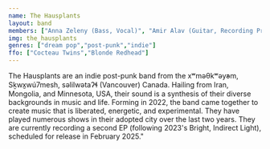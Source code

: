 ```yaml
---
name: The Hausplants
layout: band
members: ["Anna Zeleny (Bass, Vocal)", "Amir Alav (Guitar, Recording Production)", "Sondor Mendbayar (Drums)"]
img: the_hausplants
genres: ["dream pop","post-punk","indie"]
ffo: ["Cocteau Twins","Blonde Redhead"]
---
```


The Hausplants are an indie post-punk band from the xʷməθkʷəy̓əm, Sḵwx̱wú7mesh, səlilwətaʔɬ (Vancouver) Canada. Hailing from Iran, Mongolia, and Minnesota, USA, their sound is a synthesis of their diverse backgrounds in music and life. Forming in 2022, the band came together to create music that is liberated, energetic, and experimental. They have played numerous shows in their adopted city over the last two years. They are currently recording a second EP (following 2023's Bright, Indirect Light), scheduled for release in February 2025."